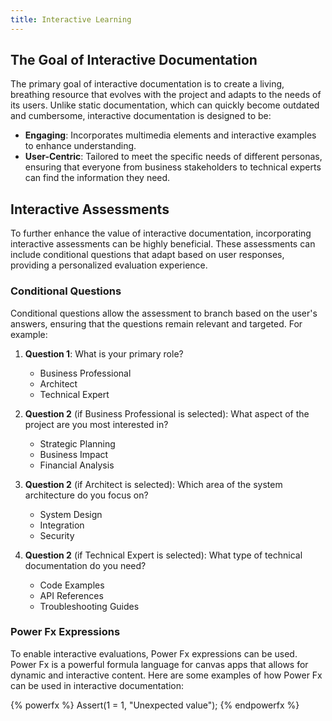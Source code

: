 ```yaml
---
title: Interactive Learning
---
```


## The Goal of Interactive Documentation

The primary goal of interactive documentation is to create a living, breathing resource that evolves with the project and adapts to the needs of its users. Unlike static documentation, which can quickly become outdated and cumbersome, interactive documentation is designed to be:

- **Engaging**: Incorporates multimedia elements and interactive examples to enhance understanding.
- **User-Centric**: Tailored to meet the specific needs of different personas, ensuring that everyone from business stakeholders to technical experts can find the information they need.

## Interactive Assessments

To further enhance the value of interactive documentation, incorporating interactive assessments can be highly beneficial. These assessments can include conditional questions that adapt based on user responses, providing a personalized evaluation experience. 

### Conditional Questions

Conditional questions allow the assessment to branch based on the user's answers, ensuring that the questions remain relevant and targeted. For example:

1. **Question 1**: What is your primary role?
   - Business Professional
   - Architect
   - Technical Expert

2. **Question 2** (if Business Professional is selected): What aspect of the project are you most interested in?
   - Strategic Planning
   - Business Impact
   - Financial Analysis

3. **Question 2** (if Architect is selected): Which area of the system architecture do you focus on?
   - System Design
   - Integration
   - Security

4. **Question 2** (if Technical Expert is selected): What type of technical documentation do you need?
   - Code Examples
   - API References
   - Troubleshooting Guides

### Power Fx Expressions

To enable interactive evaluations, Power Fx expressions can be used. Power Fx is a powerful formula language for canvas apps that allows for dynamic and interactive content. Here are some examples of how Power Fx can be used in interactive documentation:

{% powerfx %}
Assert(1 = 1, "Unexpected value");
{% endpowerfx %}
